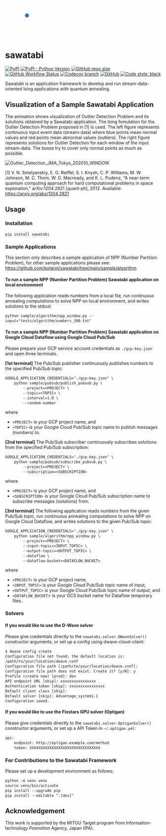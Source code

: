 ![sawatabi-logo](./figs/sawatabi-logo.gif)

# sawatabi

[![PyPI](https://img.shields.io/pypi/v/sawatabi?style=flat-square)](https://pypi.org/project/sawatabi/)
[![PyPI - Python Version](https://img.shields.io/pypi/pyversions/sawatabi?style=flat-square)](https://pypi.org/project/sawatabi/)
[![GitHub repo size](https://img.shields.io/github/repo-size/kotarot/sawatabi?style=flat-square)](https://github.com/kotarot/sawatabi)
[![GitHub Workflow Status](https://img.shields.io/github/workflow/status/kotarot/sawatabi/ci?style=flat-square)](https://github.com/kotarot/sawatabi/actions?query=workflow%3Aci)
[![Codecov branch](https://img.shields.io/codecov/c/gh/kotarot/sawatabi/main?flag=unittests&style=flat-square&token=SKXOS0VKOA)](https://codecov.io/gh/kotarot/sawatabi)
[![GitHub](https://img.shields.io/github/license/kotarot/sawatabi?style=flat-square)](https://github.com/kotarot/sawatabi/blob/main/LICENSE)
[![Code style: black](https://img.shields.io/badge/code%20style-black-000000.svg?style=flat-square)](https://github.com/psf/black)

Sawatabi is an application framework to develop and run stream-data-oriented Ising applications with quantum annealing.

## Visualization of a Sample Sawatabi Application

The animation shows visualization of Outlier Detection Problem and its solutions obtained by a Sawatabi application.
The Ising fomulation for the Outlier Detection Problem proposed in [1] is used.
The left figure represents continuous input event data (stream-data) where blue points mean normal values and red points mean abnormal values (outliers).
The right figure represents solutions for Outlier Detection for each window of the input stream-data.
The boxes try to cover only normal points as much as possible.

![Outlier_Detection_JMA_Tokyo_202010_WINDOW](./figs/Outlier_Detection_JMA_Tokyo_202010_WINDOW.gif)

[1] V. N. Smelyanskiy, E. G. Rieffel, S. I. Knysh, C. P. Williams, M. W. Johnson, M. C. Thom, W. G. Macready, and K. L. Pudenz, "A near-term quantum computing approach for hard computational problems in space exploration," arXiv:1204.2821 [quant-ph], 2012. Available: https://arxiv.org/abs/1204.2821

## Usage

### Installation

```
pip install sawatabi
```

### Sample Applications

This section only describes a sample application of NPP (Number Partition Problem), for other sample applications please see:  
https://github.com/kotarot/sawatabi/tree/main/sample/algorithm

#### To run a sample NPP (Number Partition Problem) Sawatabi application on local environment

The following application reads numbers from a local file, run continuous annealing computations to solve NPP on local environment, and writes solutions to the stdout:
```
python sample/algorithm/npp_window.py --input="tests/algorithm/numbers_100.txt"
```

#### To run a sample NPP (Number Partition Problem) Sawatabi application on Google Cloud Dataflow using Google Cloud Pub/Sub

Please prepare your GCP service account credentials as `./gcp-key.json` and open three terminals.

**[1st terminal]** The Pub/Sub publisher continuously publishes numbers to the specified Pub/Sub topic:
```
GOOGLE_APPLICATION_CREDENTIALS="./gcp-key.json" \
    python sample/pubsub/publish_pubsub.py \
        --project=<PROJECT> \
        --topic=<TOPIC> \
        --interval=1.0 \
        --random-number
```
where
- `<PROJECT>` is your GCP project name, and
- `<TOPIC>` is your Google Cloud Pub/Sub topic name to publish messages (numbers) to.

**[2nd terminal]** The Pub/Sub subscriber continuously subscribes solutions from the specified Pub/Sub subscription:
```
GOOGLE_APPLICATION_CREDENTIALS="./gcp-key.json" \
    python sample/pubsub/subscribe_pubsub.py \
        --project=<PROJECT> \
        --subscription=<SUBSCRIPTION>
```
where
- `<PROJECT>` is your GCP project name, and
- `<SUBSCRIPTION>` is your Google Cloud Pub/Sub subscription name to subscribe messages (solutions) from.

**[3rd terminal]** The following application reads numbers from the given Pub/Sub topic, run continuous annealing computations to solve NPP on Google Cloud Dataflow, and writes solutions to the given Pub/Sub topic:
```
GOOGLE_APPLICATION_CREDENTIALS="./gcp-key.json" \
    python sample/algorithm/npp_window.py \
        --project=<PROJECT> \
        --input-topic=<INPUT_TOPIC> \
        --output-topic=<OUTPUT_TOPIC> \
        --dataflow \
        --dataflow-bucket=<DATAFLOW_BUCKET>
```
where
- `<PROJECT>` is your GCP project name,
- `<INPUT_TOPIC>` is your Google Cloud Pub/Sub topic name of input,
- `<OUTPUT_TOPIC>` is your Google Cloud Pub/Sub topic name of output, and
- `<DATAFLOW_BUCKET`> is your GCS bucket name for Dataflow temporary files.

### Solvers

#### If you would like to use the D-Wave solver

Please give credentials directly to the `sawatabi.solver.DWaveSolver()` constructor arguments, or set up a config using dwave-cloud-client:
```
$ dwave config create
Configuration file not found; the default location is: /path/to/your/location/dwave.conf
Configuration file path [/path/to/your/location/dwave.conf]:
Configuration file path does not exist. Create it? [y/N]: y
Profile (create new) [prod]: dev
API endpoint URL [skip]: xxxxxxxxxxxxxxxx
Authentication token [skip]: xxxxxxxxxxxxxxxx
Default client class [skip]:
Default solver [skip]: Advantage_system1.1
Configuration saved.
```

#### If you would like to use the Fixstars GPU solver (Optigan)

Please give credentials directly to the `sawatabi.solver.OptiganSolver()` constructor arguments, or set up a API Token in `~/.optigan.yml`:
```
api:
    endpoint: http://optigan.example.com/method
    token: XXXXXXXXXXXXXXXXXXXXXXXXXXXXXXXX
```

### For Contributions to the Sawatabi Framework

Please set up a development environment as follows:
```
python -m venv venv
source venv/bin/activate
pip install --upgrade pip
pip install --editable ".[dev]"
```

## Acknowledgement

This work is supported by the MITOU Target program from Information-technology Promotion Agency, Japan (IPA).
